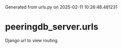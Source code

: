 Generated from urls.py on 2025-02-11 10:26:48.481231

# peeringdb_server.urls

Django url to view routing.
